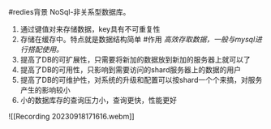 #redies背景
NoSql-非关系型数据库。
1. 通过键值对来存储数据，key具有不可重复性
2. 存储在缓存中。特点就是数据结构简单
#作用
*高效存取数据，一般与mysql进行搭配使用。*
1. 提高了DB的可扩展性，只需要将新加的数据放到新加的服务器上就可以了 
2. 提高了DB的可用性，只影响到需要访问的shard服务器上的数据的用户 
3. 提高了DB的可维护性，对系统的升级和配置可以按shard一个个来搞，对服务产生的影响较小 
4. 小的数据库存的查询压力小，查询更快，性能更好



![[Recording 20230918171616.webm]]
